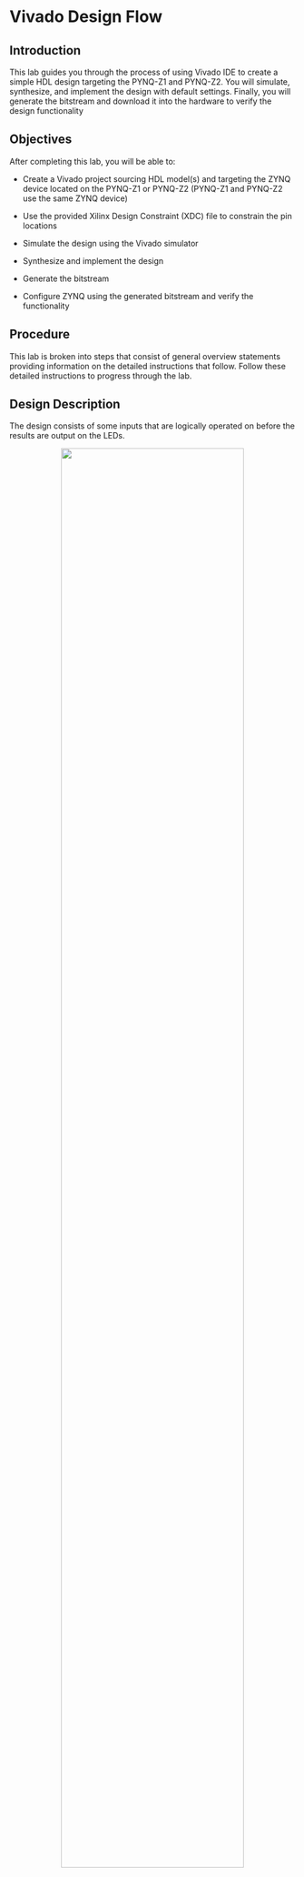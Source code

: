 # Vivado Design Flow

## Introduction

This lab guides you through the process of using Vivado IDE to create a simple HDL design targeting the PYNQ-Z1 and PYNQ-Z2.  You will simulate, synthesize, and implement the design with default settings.  Finally, you will generate the bitstream and download it into the hardware to verify the design functionality

## Objectives 

After completing this lab, you will be able to:

- Create a Vivado project sourcing HDL model(s) and targeting the ZYNQ device located on the PYNQ-Z1 or PYNQ-Z2 (PYNQ-Z1 and PYNQ-Z2 use the same ZYNQ device)

- Use the provided Xilinx Design Constraint (XDC) file to constrain the pin locations
- Simulate the design using the Vivado simulator
- Synthesize and implement the design 
- Generate the bitstream
- Configure ZYNQ using the generated bitstream and verify the functionality

## Procedure 

This lab is broken into steps that consist of general overview statements providing information on the detailed instructions that follow. Follow these detailed instructions to progress through the lab.

## Design Description

The design consists of some inputs that are logically operated on before the results are output on the LEDs. 

<p align="center">
<img src ="./images/lab1/Fig1.png" width="80%" height="80%"/>
</p>
<p align = "center">
<i>General Flow</i>
</p>


## General Flow

<p align="center">
<img src ="./images/lab1/Fig2.png" width="80%" height="80%"/>
</p>
<p align = "center">
<i>General Flow</i>
</p>



## Steps

## Create a Vivado Project using IDE                                                   

### Launch Vivado and create an empty project targeting the PYNQ-Z1 or PYNQ-Z2 board, selecting Verilog as a target language. Use the provided lab1.v and lab1_zynq.xdc files from the *2018_2_zynq_sources\lab1* directory.

1. Open Vivado by selecting **Start > All Programs >** **Xilinx Design Tools > Vivado 2018.2 > Vivado 2018.2**
2. Click **Create New Project** to start the wizard. You will see *Create A New Vivado Project* dialog box. Click **Next**.
3. Click the Browse button of the *Project location* field of the **New Project** form, browse to **C:\xup\fpga_flow\2018_2_zynq_labs**, and click **Select**.
4. Enter **lab1** in the *Project name* field.  Make sure that the *Create Project Subdirectory* box is checked.  Click **Next**.

   <p align="center">
<img src ="./images/lab1/Fig3.png" width="100%" height="100%"/>
</p>
<p align = "center">
<i>Project Name and Location entry</i>
</p>

5. Select **RTL Project** option in the *Project Type* form, and click **Next**.

6. Using the drop-down buttons, select **Verilog** as the *Target Language* and *Simulator Language* in the *Add Sources* form.

   <p align="center">
<img src ="./images/lab1/Fig4.png" width="100%" height="100%"/>
</p>
<p align = "center">
<i>Selecting Target and Simulator language</i>
</p>	

7. Click on the **Blue Plus** button, then **Add Files…** and browse to the **C:\xup\fpga_flow\2018_2_zynq_sources\lab1** directory, select *lab1.v,* click **OK**.

   <p align="center">
   <img src ="./images/lab1/Fig5.png" width="100%" height="100%"/>
   </p>
   <p align = "center">
   </p>

   If it is not already checked, check **Copy sources into project**

8. Click **Next** to get to the *Add Constraints* form.

9. Click on the **Blue Plus** button, then **Add Files…** and browse to the **C:\xup\fpga_flow\2018_2_zynq_sources\lab1** directory (if necessary), select *lab1_zynq.xdc* and click **OK** (if necessary), and then click **Next.**

   This Xilinx Design Constraints file assigns the physical IO locations on FPGA to the switches and LEDs located on the board.  This information can be obtained either through the board’s schematic or the board’s user guide. 

10. In the *Default Part* form, use the **Parts** option and various drop-down fields of the **Filter** section. Select the **XC7Z020clg400-1**. ​		

    <p align="center">
    <img src ="./images/lab1/Fig6.png" width="100%" height="100%"/>
    </p>
    <p align = "center">
    <i>Part Selection for the PYNQ</i>
    </p>

    You may also select the **Boards** option, select www.digilentinc.com for the PYNQ-Z1 board, tul.com.tw for the PYNQ-Z2 board under the Vendor filter and select the appropriate board. Notice that PYNQ-Z1 and PYNQ-Z1 may not be listed as they are not in the tools database. If not listed then you can download the board files for the desired boards either from Digilent PYNQ-Z1 webpage or TUL PYNQ-Z2 webpage. Click **Next**.

11.  Click **Finish** to create the Vivado project.  

Use the Windows Explorer and look at the **C:\xup\fpga_flow\2018_2_zynq_labs\lab1** directory.  You will find that the lab1.cache and lab1.srcs directories and the lab1.xpr (Vivado) project file have been created. The lab1.cache directory is a place holder for the Vivado program database. Two directories, constrs_1 and sources_1, are created under the lab1.srcs directory; deep down under them, the copied lab1_<board>.xdc (constraint) and lab1.v (source) files respectively are placed.

   <p align="center">
<img src ="./images/lab1/Fig7.png" width="50%" height="50%"/>
</p>
<p align = "center">
<i>Generated directory structure</i>
</p>


### Open the lab1.v source and analyze the content.

1. In the *Sources* pane, double-click the **lab1.v** entry to open the file in text mode.

   <p align="center">
<img src ="./images/lab1/Fig8.png" width="80%" height="80%"/>
</p>
<p align = "center">
<i>Opening the source file</i>
</p>

2. Notice in the Verilog code that the first line defines the timescale directive for the simulator. Lines 2-4 are comment lines describing the module name and the purpose of the module.

3. Line 7 defines the beginning (marked with keyword **module**) and Line 17 defines the end of the module (marked with keyword **endmodule**).

4. Lines 8-9 defines the input and output ports whereas lines 12-15 defines the actual functionality.

### Open the lab1_zynq.xdc source and analyze the content.

1. In the *Sources* pane, expand the *Constraints* folder and double-click the **lab1_zynq.xdc** entry to open the file in text mode. 

   <p align="center">
   <img src ="./images/lab1/Fig9.png" width="80%" height="80%"/>
   </p>
   <p align = "center">
   <i>Opening the constraint file</i>
   </p>

2.  Lines 5-8 define the pin locations for the input buttons and lines 13-16 define pin locations for output LEDS.

### Perform RTL analysis on the source file.

Expand the *Open Elaborated Design* entry under the *RTL Analysis* tasks of the *Flow Navigator* pane and click on **Schematic**.

The model (design) will be elaborated and a logic view of the design is displayed.

<p align="center">
<img src ="./images/lab1/Fig10.png" width="60%" height="60%"/>
</p>
<p align = "center">
<i>A logic view of the design</i>
</p>


## Simulate the Design using the Vivado Simulator

### Add the lab1_tb.v testbench file.

1. Click **Add Sources** under the *Project Manager* tasks of the *Flow Navigator* pane.

   <p align="center">
   <img src ="./images/lab1/Fig11.png" width="40%" height="40%"/>
   </p>
   <p align = "center">
   <i>Add Sources</i>
   </p>

2.  Select the *Add or Create Simulation Sources* option and click **Next**.

   <p align="center">
   <img src ="./images/lab1/Fig12.png" width="80%" height="80%"/>
   </p>
   <p align = "center">
   <i>Selecting Simulation Sources option</i>
   </p>

3. In the *Add Sources Files* form, click the **Blue Plus** button and then **Add Files…**.

4. Browse to the **C:\xup\fpga_flow\2018_2_zynq_sources\lab1** folder and select *lab1_tb.v* and click **OK**.

5. Click **Finish**.

6. Select the *Sources* tab and expand the *Simulation Sources* group.

   The lab1_tb.v file is added under the *Simulation Sources* group, and **lab1.v** is automatically placed in its hierarchy as a dut (device under test) instance.

   <p align="center">
   <img src ="./images/lab1/Fig13.png" width="80%" height="80%"/>
   </p>
   <p align = "center">
   <i>Simulation Sources hierarchy</i>
   </p>

7. Using the Windows Explorer, verify that the **sim_1** directory is created at the same level as constrs_1 and sources_1 directories under the lab1.srcs directory, and that a copy of lab1_tb.v is placed under **lab1.srcs > sim_1 > imports > lab1**. 

8. Double-click on the **lab1_tb** in the *Sources* pane to view its contents.

   <p align="center">
   <img src ="./images/lab1/Fig14.png" width="80%" height="80%"/>
   </p>
   <p align = "center">
   <i>The self-checking test bench</i>
   </p>

   The test bench defines the simulation step size and the resolution in line 1. The test bench module 		definition begins on line 5.  Line 15 instantiates the DUT (device/module under test). Lines 17 through 25 define the same module functionality for the expected value computation.  Lines 27 through 38 define the stimuli generation, and compare the expected output with what the DUT provides.  Line 40 ends the test bench.  The **$display** task will print the message in the simulator console window when the simulation is run.

### Simulate the design for 200 ns using the Vivado simulator.

1. Select **Settings** under the *Project Manager* tasks of the *Flow Navigator* pane.

   A **Settings** form will appear showing the **Simulation** properties form.

2. Select the **Simulation** tab, and set the **Simulation Run Time** value to 200 ns and click **OK**.

   <p align="center">
   <img src ="./images/lab1/Fig15.png" width="80%" height="80%"/>
   </p>
   <p align = "center">
   <i>Setting simulation run time</i>
   </p>

3. Click on **Simulation > Run Simulation > Run Behavioral Simulation** under the *Project Manager* tasks of the *Flow Navigator* pane.

   The testbench and source files will be compiled and the Vivado simulator will be run (assuming no errors). You will see a simulator output like the one shown below.

   <p align="center">
   <img src ="./images/lab1/Fig16.png" width="80%" height="80%"/>
   </p>
   <p align = "center">
   <i>Simulator output</i>
   </p>

   You will see four main views: (i) *Scopes,* where the testbench hierarchy as well as glbl instances are displayed, (ii) *Objects,* where top-level signals are displayed, (iii) the waveform window, and (iv) *Tcl Console* where the simulation activities are displayed.  Notice that since the testbench used is self-checking, the results are displayed as the simulation is run.

   Notice that the **lab1.sim** directory is created under the **lab1** directory, along with several lower-level directories. 

   <p align="center">
   <img src ="./images/lab1/Fig17.png" width="60%" height="60%"/>
   </p>
   <p align = "center">
   <i>Directory structure after running behavioral simulation</i>
   </p>


   You will see several buttons next to the waveform window which can be used for the specific purpose as listed in the table below.

 <p align="center">
<img src ="./images/lab1/Fig18.png" width="80%" height="80%"/>
</p>
<p align = "center">
<i>Various buttons available to view the waveform</i>
</p>

4. Click on the *Zoom Fit* button (![](C:\xup\fpga_flow\2018.2_github\images\lab1\Fig19.png)) to see the entire waveform.

   Notice that the output changes when the input changes.

   You can also float the simulation waveform window by clicking on the Float button (![](.\images\lab1\Fig20.png)) on the upper right hand side of the view. This will allow you to have a wider window to view the simulation waveforms. To reintegrate the floating window back into the GUI, simply click on the Dock Window button (![](.\images\lab1\Fig21.png)).

### Change display format if desired.

Select **i[31:0]** in the waveform window, right-click, select *Radix*, and then select *Unsigned Decimal* to view the for-loop index in *integer* form. Similarly, change the radix of **btn[3:0]** to *Hexadecimal*. Leave the **leds[3:0]** and **e_led[3:0]** radix to *binary* as we want to see each output bit.

### Add more signals to monitor the lower-level signals and continue to run the simulation for 500 ns.

1. Expand the **lab1_tb** instance, if necessary, in the *Scopes* window and select the **dut** instance.

   The btn[3:0] and led[3:0] signals will be displayed in the *Objects* window.

<p align="center">
<img src ="./images/lab1/Fig22.png" width="80%" height="80%"/>
</p>
<p align = "center">
<i>Selecting lower-level signals</i>
</p>

2. Select **btn[3:0]** and **led[3:0]** and drag them into the waveform window to monitor those lower-level signals.

3. On the simulator tool buttons ribbon bar![](.\images\lab1\Fig23.png), type 500 over in the simulation run time field,  click on the drop-down button of the units field and select ns since we want to run for 500 ns (total of 700 ns), and click on the (  ![](.\images\lab1\Fig25.png) ) button. The simulation will run for an additional 500 ns.     
4. Click on the *Zoom Fit* button and observe the output.

<p align="center">
<img src ="./images/lab1/Fig26.png" width="80%" height="80%"/>
</p>
<p align = "center">
<i>Running simulation for additional 500 ns</i>
</p>

Observe the Tcl Console window and see the output is being displayed as the testbench uses the $display task.

<p align="center">
<img src ="./images/lab1/Fig28.png" width="80%" height="80%"/>
</p>
<p align = "center">
<i>Tcl Console output after running the simulation for additional 500 ns</i>
</p>

5. Close the simulator by selecting **File > Close Simulation**. 

6. Click **OK** and then click **Discard** to close it without saving the waveform.

## Synthesize the Design

## Synthesize the design with the Vivado synthesis tool and analyze the Project Summary output. 

1. Click on **Run Synthesis** under the *SYNTHESIS* tasks of the *Flow Navigator* pane.

   The synthesis process will be run on the lab1.v file (and all its hierarchical files if they exist).  When the process is completed a *Synthesis Completed* dialog box with three options will be displayed.

2. Select the *Open Synthesized Design* option and click **OK** as we want to look at the synthesis output before progressing to the implementation stage.

   Click **Yes** to close the elaborated design if the dialog box is displayed.

3. Select the **Project Summary** tab and understand the various windows.

   If you don’t see the Project Summary tab then select **Window > Project Summary** or click the **Project Summary** icon![](C:\xup\fpga_flow\2018.2_github\images\lab1\Fig29.png).

   <p align="center">
   <img src ="./images/lab1/Fig30.png" width="100%" height="100%"/>
   </p>
   <p align = "center">
   <i>Project Summary view </i>
   </p>


   Click on the various links to see what information they provide and which allows you to change the synthesis settings.

4. Click on the **Table** tab in the **Project Summary** tab.

   Notice that there are an estimated 3 LUTs and 8 IOs (4 input and 4 output) that are used.

   <p align="center">
<img src ="./images/lab1/Fig31.png" width="80%" height="80%"/>
</p>
<p align = "center">
<i>Resource utilization estimation summary</i>
</p>

5. In The *Flow Navigator*, under *Synthesis* (expand *Open* *Synthesized Design* if necessary), click on **Schematic** to view the synthesized design in a schematic view.

   <p align="center">
   <img src ="./images/lab1/Fig32.png" width="80%" height="80%"/>
   </p>
   <p align = "center">
   <i>Synthesized design’s schematic view</i>
   </p>

   Notice that IBUFs and OBUFs are automatically instantiated (added) to the design as the input and output are buffered.  The logical gates are implemented in LUTs (1 input is listed as LUT1, 2 input is listed as LUT2, and 3 input is listed as LUT3).  Four gates in RTL analysis output are mapped onto four LUTs in the synthesized output.

   Using Windows Explorer, verify that **lab1.runs** directory is created under **lab1**.  Under the **runs** directory, **synth_1** directory is created which holds several files related to synthesis.

   <p align="center">
<img src ="./images/lab1/Fig33.png" width="40%" height="40%"/>
</p>
<p align = "center">
<i>Directory structure after synthesizing the design</i>
</p>

## Implement the Design

### Implement the design with the Vivado Implementation Defaults settings and analyze the Project Summary output.    

1. Click on **Run Implementation** under the *Implementation* tasks of the *Flow Navigator* pane.

The implementation process will be run on the synthesized design.  When the process is completed an *Implementation Completed* dialog box with three options will be displayed.

2. Select **Open implemented design** and click **OK** as we want to look at the implemented design in a Device view tab.

3. Click **Yes,** if prompted, to close the synthesized design.  The implemented design will be opened. 
4. In the *Netlist* pane, select one of the nets (e.g. led_OBUF[3]) and notice that the net displayed in the X1Y2 clock region in the Device view tab (you may have to zoom in to see it).

5. If it is not selected, click the *Routing Resources* icon ![](C:\xup\fpga_flow\2018.2_github\images\lab1\Fig34.png) to show routing resources. 

   <p align = "center">
   <i>Selecting a net</i>
   </p>
      <p align="center">
   <img src ="./images/lab1/Fig35.png" width="40%" height="40%"/>
   </p>
   <p align = "center">
   <i>Viewing implemented design</i>
   </p>
<p align = "center">
<i>Selecting a net</i>
</p>
   <p align="center">
<img src ="./images/lab1/Fig36.png" width="30%" height="30%"/>
</p>
<p align = "center">
<i>Viewing implemented design</i>
</p>


6. Close the implemented design view by selecting **File > Close Implemented Design**, and select the **Project Summary** tab (you may have to change to the Default Layout view) and observe the results.

   Select the Post-Implementation tab.

   **Notice** that the actual resource utilization is 3 LUTs and 8 IOs.  Also, it indicates that no timing constraints were defined for this design (since the design is combinatorial).

   <p align="center">
   <img src ="./images/lab1/Fig37.png" width="100%" height="100%"/>
   </p>
   <p align = "center">
   <i>Implementation results for the PYNQ-Z1 and PYNQ-Z2</i>
   </p>


   Using the Windows Explorer, verify that **impl_1** directory is created at the same level as **synth_1** under the **lab1.runs** directory.  The **impl_1** directory contains several files including the implementation report files.

7. In Vivado, select the **Reports** tab in the bottom panel (if not visible, click *Window* in the menu bar and select **Reports**), and double-click on the *Utilization Report* entry under the *Place Design* section. The report will be displayed in the auxiliary view pane showing resource utilization.  Note that since the design is combinatorial no registers are used.

   <p align="center">
<img src ="./images/lab1/Fig38.png" width="100%" height="100%"/>
</p>
<p align = "center">
<i>Available reports to view</i>
</p>					

## Perform Timing Simulation

### Run a timing simulation.  

1. Select **Run Simulation > Run Post-Implementation Timing Simulation** process under the *Simulation* tasks of the *Flow Navigator* pane.

   The Vivado simulator will be launched using the implemented design and **lab1_tb** as the top-level module.

   Using the Windows Explorer, verify that **timing** directory is created under the **lab1.sim > sim_1 > impl** directory.  The **timing** directory contains generated files to run the timing simulation.

2. Click on the **Zoom Fit** button to see the waveform window from 0 to 200 ns.

3. Right-click at 50 ns (where the btns input is set to 0000b) and select **Markers > Add Marker**.  

4. Similarly, right-click and add a marker at around 58.000 ns where the **leds** changes.

5. You can also add a marker by clicking on the Add Marker button ( ![](.\images\lab1\Fig39.png)  ). Click on the **Add Marker** button and left-click at around 60 ns where **e_led** changes.

   <p align="center">
   <img src ="./images/lab1/Fig40.png" width="80%" height="80%"/>
   </p>
   <p align = "center">
   <i>Timing simulation output</i>
   </p>

   Notice that we monitored the expected led output at 10 ns after the input is changed (see the testbench) whereas the actual delay is about 8 to 9.7 ns (depending on the board).

6. Close the simulator by selecting **File > Close Simulation** without saving any changes.

## Generate the Bitstream and Verify Functionality

### Connect the board and power it ON. Generate the bitstream, open a hardware session, and program the FPGA.  

1. Make sure that the Micro-USB cable is connected to the JTAG PROG connector next to the ETHERNET connector for the PYNQ-Z1. The PYNQ-Z2 JTAG PROG connector is located next to the power supply switch).

2. The PYNQ-Z1 and PYNQ-Z2 can be powered through USB power via the JTAG PROG.

   Make sure that the board is set to use USB power.

<p align="center">
<img src ="./images/lab1/Fig41.png" width="80%" height="80%"/>
</p>
<p align = "center">
<i>Board connection for the PYNQ-Z1</i>
</p>

<p align="center">
<img src ="./images/lab1/Fig42.png" width="80%" height="80%"/>
</p>
<p align = "center">
<i>Board connection for the PYNQ-Z2</i>
</p>

3. Power **ON** the board.

4. Click on the **Generate Bitstream** entry under the *PROGRAM AND DEBUG* tasks of the *Flow Navigator* pane.

   The bitstream generation process will be run on the implemented design.  When the process is completed a *Bitstream Generation* *Completed* dialog box with three options will be displayed.  

   <p align="center">
   <img src ="./images/lab1/Fig43.png" width="60%" height="60%"/>
   </p>
   <p align = "center">
   <i>Bitstream generation</i>
   </p>

   This process will have generated a **lab1.bit** file under **impl_1** directory in the **lab1.runs** directory.

5. Select the *Open Hardware Manager* option and click **OK**.

   The Hardware Manager window will open indicating “unconnected” status.

6. Click on the **Open target** link.

<p align="center">
<img src ="./images/lab1/Fig44.png" width="60%" height="60%"/>
</p>
<p align = "center">
<i>Opening new hardware target</i>
</p>

7. From the dropdown menu, click **Auto Connect.**

   The Hardware Session status changes from Unconnected to the server name and the device is highlighted. Also notice that the Status indicates that it is not programmed.

   <p align="center">
   <img src ="./images/lab1/Fig45.png" width="60%" height="60%"/>
   </p>
   <p align = "center">
   <i>Opened hardware session</i>
   </p>

   Select the device and verify that the lab1.bit is selected as the programming file in the General tab.

   <p align="center">
<img src ="./images/lab1/Fig46.png" width="60%" height="60%"/>
</p>
<p align = "center">
<i>Programming file</i>
</p>

8. Click on the *Program device* link in the green information bar to program the target FPGA device. Another way is to right click on the device and select *Program Device.*

<p align="center">
<img src ="./images/lab1/Fig47.png" width="60%" height="60%"/>
</p>
<p align = "center">
<i>Selecting to program the FPGA</i>
</p>

9. Click **Program** to program the FPGA.

   The DONE light will light when the device is programmed. You may see some other LEDs lit depending on switch positions.

10. Verify the functionality by flipping switches and observing the output on the LEDs (Refer to the earlier logic diagram).

11. When satisfied, power **OFF** the board.

12. Close the hardware session by selecting **File > Close Hardware Manager.** 

13. Click **OK** to close the session.

14. Close the **Vivado** program by selecting **File > Exit** and click **OK**.

## Conclusion 

The Vivado software tool can be used to perform a complete HDL based design flow.  The project was created using the supplied source files (HDL model and user constraint file). A behavioral simulation using the provided testbench was done to verify the model functionality. The model was then synthesized, implemented, and a bitstream was generated.  The timing simulation was run on the implemented design using the same testbench. The functionality was verified in hardware using the generated bitstream.  